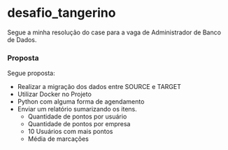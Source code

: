 # desafio_tangerino
Segue a minha resolução do case para a vaga de Administrador de Banco de Dados.

### Proposta
Segue proposta:

- Realizar a migração dos dados entre SOURCE e TARGET
- Utilizar Docker no Projeto
- Python com alguma forma de agendamento
- Enviar um relatório sumarizando os itens.
  - Quantidade de pontos por usuário
  - Quantidade de pontos por empresa
  - 10 Usuários com mais pontos
  - Média de marcações 

